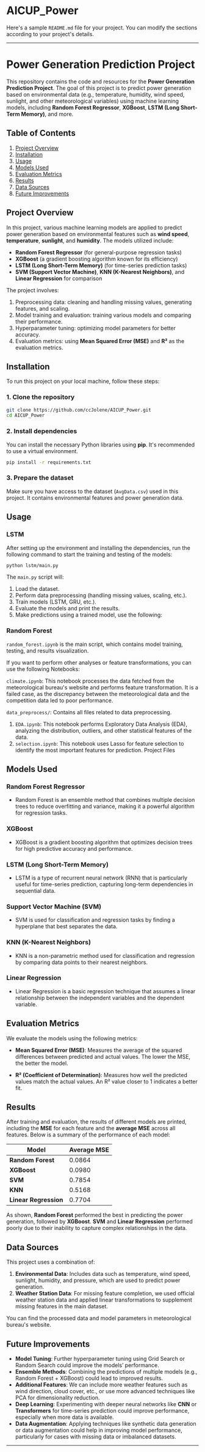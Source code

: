 # AICUP_Power

Here's a sample `README.md` file for your project. You can modify the sections according to your project's details.

---

# Power Generation Prediction Project

This repository contains the code and resources for the **Power Generation Prediction Project**. The goal of this project is to predict power generation based on environmental data (e.g., temperature, humidity, wind speed, sunlight, and other meteorological variables) using machine learning models, including **Random Forest Regressor**, **XGBoost**, **LSTM (Long Short-Term Memory)**, and more.

## Table of Contents
1. [Project Overview](#project-overview)
2. [Installation](#installation)
3. [Usage](#usage)
4. [Models Used](#models-used)
5. [Evaluation Metrics](#evaluation-metrics)
6. [Results](#results)
7. [Data Sources](#data-sources)
8. [Future Improvements](#future-improvements)

## Project Overview

In this project, various machine learning models are applied to predict power generation based on environmental features such as **wind speed**, **temperature**, **sunlight**, and **humidity**. The models utilized include:

- **Random Forest Regressor** (for general-purpose regression tasks)
- **XGBoost** (a gradient boosting algorithm known for its efficiency)
- **LSTM (Long Short-Term Memory)** (for time-series prediction tasks)
- **SVM (Support Vector Machine)**, **KNN (K-Nearest Neighbors)**, and **Linear Regression** for comparison

The project involves:
1. Preprocessing data: cleaning and handling missing values, generating features, and scaling.
2. Model training and evaluation: training various models and comparing their performance.
3. Hyperparameter tuning: optimizing model parameters for better accuracy.
4. Evaluation metrics: using **Mean Squared Error (MSE)** and **R²** as the evaluation metrics.

## Installation

To run this project on your local machine, follow these steps:

### 1. Clone the repository
```bash
git clone https://github.com/ccJolene/AICUP_Power.git
cd AICUP_Power
```

### 2. Install dependencies
You can install the necessary Python libraries using **pip**. It's recommended to use a virtual environment.

```bash
pip install -r requirements.txt
```

### 3. Prepare the dataset
Make sure you have access to the dataset (`AvgData.csv`) used in this project. It contains environmental features and power generation data. 

## Usage

### LSTM
After setting up the environment and installing the dependencies, run the following command to start the training and testing of the models:

```bash
python lstm/main.py
```

The `main.py` script will:
1. Load the dataset.
2. Perform data preprocessing (handling missing values, scaling, etc.).
3. Train models (LSTM, GRU, etc.).
4. Evaluate the models and print the results.
5. Make predictions using a trained model, use the following:

### Random Forest
`random_forest.ipynb` is the main script, which contains model training, testing, and results visualization.

If you want to perform other analyses or feature transformations, you can use the following Notebooks:

`climate.ipynb`: This notebook processes the data fetched from the meteorological bureau's website and performs feature transformation. It is a failed case, as the discrepancy between the meteorological data and the competition data led to poor performance.

`data_preprocess/`: Contains all files related to data preprocessing.
1. `EDA.ipynb`: This notebook performs Exploratory Data Analysis (EDA), analyzing the distribution, outliers, and other statistical features of the data.
2. `selection.ipynb`: This notebook uses Lasso for feature selection to identify the most important features for prediction.
Project Files

## Models Used

### Random Forest Regressor
- Random Forest is an ensemble method that combines multiple decision trees to reduce overfitting and variance, making it a powerful algorithm for regression tasks.

### XGBoost
- XGBoost is a gradient boosting algorithm that optimizes decision trees for high predictive accuracy and performance.

### LSTM (Long Short-Term Memory)
- LSTM is a type of recurrent neural network (RNN) that is particularly useful for time-series prediction, capturing long-term dependencies in sequential data.

### Support Vector Machine (SVM)
- SVM is used for classification and regression tasks by finding a hyperplane that best separates the data.

### KNN (K-Nearest Neighbors)
- KNN is a non-parametric method used for classification and regression by comparing data points to their nearest neighbors.

### Linear Regression
- Linear Regression is a basic regression technique that assumes a linear relationship between the independent variables and the dependent variable.

## Evaluation Metrics

We evaluate the models using the following metrics:

- **Mean Squared Error (MSE)**: Measures the average of the squared differences between predicted and actual values. The lower the MSE, the better the model.
  
- **R² (Coefficient of Determination)**: Measures how well the predicted values match the actual values. An R² value closer to 1 indicates a better fit.

## Results

After training and evaluation, the results of different models are printed, including the **MSE** for each feature and the **average MSE** across all features. Below is a summary of the performance of each model:

| **Model**           | **Average MSE** |
|---------------------|-----------------|
| **Random Forest**    | 0.0864          |
| **XGBoost**          | 0.0980          |
| **SVM**              | 0.7854          |
| **KNN**              | 0.5168          |
| **Linear Regression**| 0.7704          |

As shown, **Random Forest** performed the best in predicting the power generation, followed by **XGBoost**. **SVM** and **Linear Regression** performed poorly due to their inability to capture complex relationships in the data.

## Data Sources

This project uses a combination of:
1. **Environmental Data**: Includes data such as temperature, wind speed, sunlight, humidity, and pressure, which are used to predict power generation.
2. **Weather Station Data**: For missing feature completion, we used official weather station data and applied linear transformations to supplement missing features in the main dataset.

You can find the processed data and model parameters in meteorological bureau's website.

## Future Improvements

- **Model Tuning**: Further hyperparameter tuning using Grid Search or Random Search could improve the models’ performance.
- **Ensemble Methods**: Combining the predictions of multiple models (e.g., Random Forest + XGBoost) could lead to improved results.
- **Additional Features**: We can include more weather features such as wind direction, cloud cover, etc., or use more advanced techniques like PCA for dimensionality reduction.
- **Deep Learning**: Experimenting with deeper neural networks like **CNN** or **Transformers** for time-series prediction could improve performance, especially when more data is available.
- **Data Augmentation**: Applying techniques like synthetic data generation or data augmentation could help in improving model performance, particularly for cases with missing data or imbalanced datasets.

---

